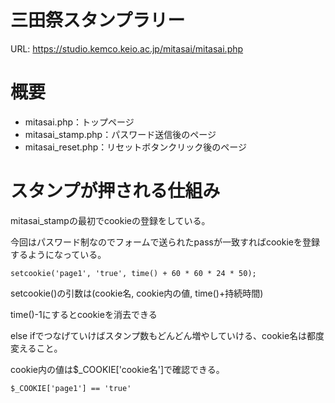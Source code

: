 # 三田祭スタンプラリー
URL: https://studio.kemco.keio.ac.jp/mitasai/mitasai.php

# 概要
- mitasai.php：トップページ
- mitasai_stamp.php：パスワード送信後のページ
- mitasai_reset.php：リセットボタンクリック後のページ

# スタンプが押される仕組み
mitasai_stampの最初でcookieの登録をしている。

今回はパスワード制なのでフォームで送られたpassが一致すればcookieを登録するようになっている。
```
setcookie('page1', 'true', time() + 60 * 60 * 24 * 50);
```
setcookie()の引数は(cookie名, cookie内の値, time()+持続時間)

time()-1にするとcookieを消去できる

else ifでつなげていけばスタンプ数もどんどん増やしていける、cookie名は都度変えること。

cookie内の値は$_COOKIE['cookie名']で確認できる。
```
$_COOKIE['page1'] == 'true'
```
